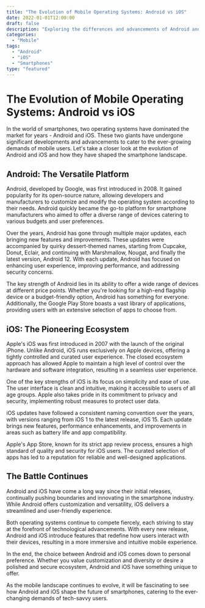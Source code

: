 ```yaml
--- 
title: "The Evolution of Mobile Operating Systems: Android vs iOS"
date: 2022-01-01T12:00:00
draft: false
description: "Exploring the differences and advancements of Android and iOS over the years"
categories:
  - "Mobile"
tags:
  - "Android"
  - "iOS"
  - "Smartphones"
type: "featured"
--- 
```


# The Evolution of Mobile Operating Systems: Android vs iOS

In the world of smartphones, two operating systems have dominated the market for years - Android and iOS. These two giants have undergone significant developments and advancements to cater to the ever-growing demands of mobile users. Let's take a closer look at the evolution of Android and iOS and how they have shaped the smartphone landscape.

## Android: The Versatile Platform

Android, developed by Google, was first introduced in 2008. It gained popularity for its open-source nature, allowing developers and manufacturers to customize and modify the operating system according to their needs. Android quickly became the go-to platform for smartphone manufacturers who aimed to offer a diverse range of devices catering to various budgets and user preferences.

Over the years, Android has gone through multiple major updates, each bringing new features and improvements. These updates were accompanied by quirky dessert-themed names, starting from Cupcake, Donut, Eclair, and continuing with Marshmallow, Nougat, and finally the latest version, Android 12. With each update, Android has focused on enhancing user experience, improving performance, and addressing security concerns.

The key strength of Android lies in its ability to offer a wide range of devices at different price points. Whether you're looking for a high-end flagship device or a budget-friendly option, Android has something for everyone. Additionally, the Google Play Store boasts a vast library of applications, providing users with an extensive selection of apps to choose from.

## iOS: The Pioneering Ecosystem

Apple's iOS was first introduced in 2007 with the launch of the original iPhone. Unlike Android, iOS runs exclusively on Apple devices, offering a tightly controlled and curated user experience. The closed ecosystem approach has allowed Apple to maintain a high level of control over the hardware and software integration, resulting in a seamless user experience.

One of the key strengths of iOS is its focus on simplicity and ease of use. The user interface is clean and intuitive, making it accessible to users of all age groups. Apple also takes pride in its commitment to privacy and security, implementing robust measures to protect user data.

iOS updates have followed a consistent naming convention over the years, with versions ranging from iOS 1 to the latest release, iOS 15. Each update brings new features, performance enhancements, and improvements in areas such as battery life and app compatibility.

Apple's App Store, known for its strict app review process, ensures a high standard of quality and security for iOS users. The curated selection of apps has led to a reputation for reliable and well-designed applications.

## The Battle Continues

Android and iOS have come a long way since their initial releases, continually pushing boundaries and innovating in the smartphone industry. While Android offers customization and versatility, iOS delivers a streamlined and user-friendly experience.

Both operating systems continue to compete fiercely, each striving to stay at the forefront of technological advancements. With every new release, Android and iOS introduce features that redefine how users interact with their devices, resulting in a more immersive and intuitive mobile experience.

In the end, the choice between Android and iOS comes down to personal preference. Whether you value customization and diversity or desire a polished and secure ecosystem, Android and iOS have something unique to offer.

As the mobile landscape continues to evolve, it will be fascinating to see how Android and iOS shape the future of smartphones, catering to the ever-changing demands of tech-savvy users.
